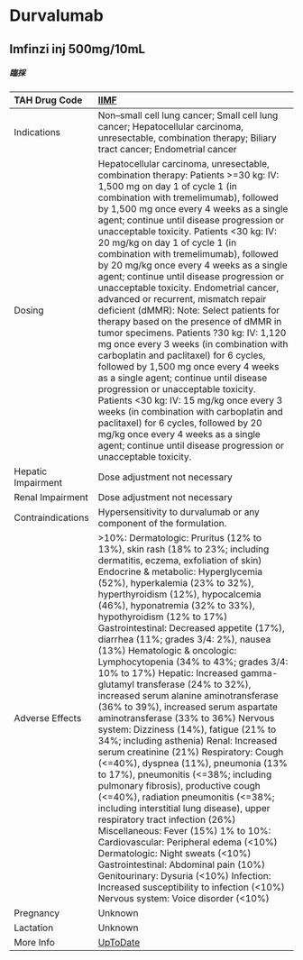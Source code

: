 # Durvalumab

## Imfinzi inj 500mg/10mL

##### 臨採

| TAH Drug Code      | [IIMF](https://www.tahsda.org.tw/drugs/hissearch.php?drug_code=IIMF)                                                                                                                                                                                                                                                                                                                                                                                                                                                                                                                                                                                                                                                                                                                                                                                                                                                                                                                                                                                                                                                                                                                                                                                                                                             |
|:-------------------|:-----------------------------------------------------------------------------------------------------------------------------------------------------------------------------------------------------------------------------------------------------------------------------------------------------------------------------------------------------------------------------------------------------------------------------------------------------------------------------------------------------------------------------------------------------------------------------------------------------------------------------------------------------------------------------------------------------------------------------------------------------------------------------------------------------------------------------------------------------------------------------------------------------------------------------------------------------------------------------------------------------------------------------------------------------------------------------------------------------------------------------------------------------------------------------------------------------------------------------------------------------------------------------------------------------------------|
| Indications        | Non–small cell lung cancer; Small cell lung cancer; Hepatocellular carcinoma, unresectable, combination therapy; Biliary tract cancer; Endometrial cancer                                                                                                                                                                                                                                                                                                                                                                                                                                                                                                                                                                                                                                                                                                                                                                                                                                                                                                                                                                                                                                                                                                                                                        |
| Dosing             | Hepatocellular carcinoma, unresectable, combination therapy: Patients >=30 kg: IV: 1,500 mg on day 1 of cycle 1 (in combination with tremelimumab), followed by 1,500 mg once every 4 weeks as a single agent; continue until disease progression or unacceptable toxicity. Patients <30 kg: IV: 20 mg/kg on day 1 of cycle 1 (in combination with tremelimumab), followed by 20 mg/kg once every 4 weeks as a single agent; continue until disease progression or unacceptable toxicity. Endometrial cancer, advanced or recurrent, mismatch repair deficient (dMMR): Note: Select patients for therapy based on the presence of dMMR in tumor specimens. Patients ?30 kg: IV: 1,120 mg once every 3 weeks (in combination with carboplatin and paclitaxel) for 6 cycles, followed by 1,500 mg once every 4 weeks as a single agent; continue until disease progression or unacceptable toxicity. Patients <30 kg: IV: 15 mg/kg once every 3 weeks (in combination with carboplatin and paclitaxel) for 6 cycles, followed by 20 mg/kg once every 4 weeks as a single agent; continue until disease progression or unacceptable toxicity.                                                                                                                                                                       |
| Hepatic Impairment | Dose adjustment not necessary                                                                                                                                                                                                                                                                                                                                                                                                                                                                                                                                                                                                                                                                                                                                                                                                                                                                                                                                                                                                                                                                                                                                                                                                                                                                                    |
| Renal Impairment   | Dose adjustment not necessary                                                                                                                                                                                                                                                                                                                                                                                                                                                                                                                                                                                                                                                                                                                                                                                                                                                                                                                                                                                                                                                                                                                                                                                                                                                                                    |
| Contraindications  | Hypersensitivity to durvalumab or any component of the formulation.                                                                                                                                                                                                                                                                                                                                                                                                                                                                                                                                                                                                                                                                                                                                                                                                                                                                                                                                                                                                                                                                                                                                                                                                                                              |
| Adverse Effects    | >10%: Dermatologic: Pruritus (12% to 13%), skin rash (18% to 23%; including dermatitis, eczema, exfoliation of skin) Endocrine & metabolic: Hyperglycemia (52%), hyperkalemia (23% to 32%), hyperthyroidism (12%), hypocalcemia (46%), hyponatremia (32% to 33%), hypothyroidism (12% to 17%) Gastrointestinal: Decreased appetite (17%), diarrhea (11%; grades 3/4: 2%), nausea (13%) Hematologic & oncologic: Lymphocytopenia (34% to 43%; grades 3/4: 10% to 17%) Hepatic: Increased gamma-glutamyl transferase (24% to 32%), increased serum alanine aminotransferase (36% to 39%), increased serum aspartate aminotransferase (33% to 36%) Nervous system: Dizziness (14%), fatigue (21% to 34%; including asthenia) Renal: Increased serum creatinine (21%) Respiratory: Cough (<=40%), dyspnea (11%), pneumonia (13% to 17%), pneumonitis (<=38%; including pulmonary fibrosis), productive cough (<=40%), radiation pneumonitis (<=38%; including interstitial lung disease), upper respiratory tract infection (26%) Miscellaneous: Fever (15%) 1% to 10%: Cardiovascular: Peripheral edema (<10%) Dermatologic: Night sweats (<10%) Gastrointestinal: Abdominal pain (10%) Genitourinary: Dysuria (<10%) Infection: Increased susceptibility to infection (<10%) Nervous system: Voice disorder (<10%) |
| Pregnancy          | Unknown                                                                                                                                                                                                                                                                                                                                                                                                                                                                                                                                                                                                                                                                                                                                                                                                                                                                                                                                                                                                                                                                                                                                                                                                                                                                                                          |
| Lactation          | Unknown                                                                                                                                                                                                                                                                                                                                                                                                                                                                                                                                                                                                                                                                                                                                                                                                                                                                                                                                                                                                                                                                                                                                                                                                                                                                                                          |
| More Info          | [UpToDate](https://www.uptodate.com/contents/durvalumab-drug-information)                                                                                                                                                                                                                                                                                                                                                                                                                                                                                                                                                                                                                                                                                                                                                                                                                                                                                                                                                                                                                                                                                                                                                                                                                                        |

